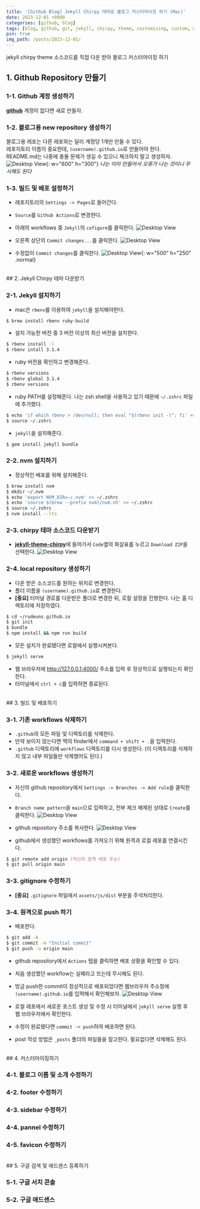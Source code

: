 ```yaml
---
title: '[Github Blog] Jekyll Chirpy 테마로 블로그 커스터마이징 하기 (Mac)'
date: 2023-12-01 +0900
categories: [github, blog]
tags: [blog, github, git, jekyll, chirpy, theme, customizing, custom, mac, macbook]
pin: true
img_path: /posts/2023-12-01/
---
```


jekyll chirpy theme 소스코드를 직접 다운 받아 블로그 커스터마이징 하기

## 1. Github Repository 만들기

### 1-1. Github 계정 생성하기

[**github**](https://github.com) 계정이 없다면 새로 만들자.

### 1-2. 블로그용 new repository 생성하기

블로그용 레포는 다른 레포와는 달리 계정당 1개만 만들 수 있다.  
레포지토리 이름이 중요한데, `(username).github.io`로 만들어야 한다.  
README.md는 나중에 충돌 문제가 생길 수 있으니 체크하지 말고 생성하자.  
![Desktop View](img1.png){: w="600" h="300"}
_나는 이미 만들어서 오류가 나는 것이니 무시해도 된다_ 

### 1-3. 빌드 및 배포 설정하기

- 레포지토리의 `Settings -> Pages`로 들어간다.  
- `Source`를 `Github Actions`로 변경한다.
- 아래의 workflows 중 `Jekyll`의 `cofigure`를 클릭한다.
    ![Desktop View](img2.png)

- 오른쪽 상단의 `Commit changes...`를 클릭한다.
    ![Desktop View](img3.png)

- 수정없이 `Commit changes`를 클릭한다.
    ![Desktop View](img4.png){: w="500" h="250" .normal}

<br>
## 2. Jekyll Chirpy 테마 다운받기

### 2-1. Jekyll 설치하기

- mac은 `rbenv`를 이용하여 `jekyll`을 설치해야한다.
```zsh
$ brew install rbenv ruby-build
```

- 설치 가능한 버전 중 3 버전 이상의 최신 버전을 설치한다.
```zsh
$ rbenv install -l
$ rbenv intall 3.1.4
```

- ruby 버전을 확인하고 변경해준다.
```zsh
$ rbenv versions
$ rbenv global 3.1.4
$ rbenv versions
```

- ruby PATH를 설정해준다. 나는 zsh shell을 사용하고 있기 때문에 `~/.zshrc` 파일에 추가했다.
```zsh
$ echo 'if which rbenv > /dev/null; then eval "$(rbenv init -)"; fi' >> ~/.zshrc
$ source ~/.zshrc
```

- `jekyll`을 설치해준다.
```zsh
$ gem install jekyll bundle
```   

### 2-2. nvm 설치하기

- 정상적인 배포를 위해 설치해준다.
```zsh
$ brew install nvm
$ mkdir ~/.nvm
$ echo 'export NVM_DIR=~/.nvm' >> ~/.zshrc
$ echo 'source $(brew --prefix nvm)/nvm.sh' >> ~/.zshrc
$ source ~/.zshrc
$ nvm install --lts
```

### 2-3. chirpy 테마 소스코드 다운받기

- [**jekyll-theme-chirpy**](https://github.com/cotes2020/jekyll-theme-chirpy)에 들어가서 `Code`옆의 화살표를 누르고 `Download ZIP`을 선택한다.
    ![Desktop View](img5.png)  

### 2-4. local repository 생성하기

- 다운 받은 소스코드를 원하는 위치로 변경한다.
- 폴더 이름을 `(username).github.io`로 변경한다.
- **[중요]** 터미널 경로를 다운받은 폴더로 변경한 뒤, 로컬 설정을 진행한다. 나는 홈 디렉토리에 저장하였다.
```zsh
$ cd ~/rudeuns.github.io
$ git init
$ bundle
$ npm install && npm run build
```

- 모든 설치가 완료됐다면 로컬에서 실행시켜본다.
```zsh
$ jekyll serve
```

- 웹 브라우저에 <http://127.0.0.1:4000/> 주소를 입력 후 정상적으로 실행되는지 확인한다.
- 터미널에서 `ctrl + c`를 입력하면 종료된다.

<br>
## 3. 빌드 및 배포하기

### 3-1. 기존 workflows 삭제하기

- `.github`의 모든 파일 및 디렉토리를 삭제한다.
- 만약 보이지 않는다면 맥의 finder에서 `command + shift + .`을 입력한다.
- `.github` 디렉토리에 `workflows` 디렉토리를 다시 생성한다. (이 디렉토리를 삭제하지 않고 내부 파일들만 삭제했어도 된다.)

### 3-2. 새로운 workflows 생성하기

- 자신의 github repository에서 `Settings -> Branches -> Add rule`을 클릭한다.
- `Branch name pattern`을 `main`으로 입력하고, 전부 체크 해제된 상태로 `Create`를 클릭한다.
    ![Desktop View](img6.png)

- github repository 주소를 복사한다.
    ![Desktop View](img7.png)

- github에서 생성했던 workflows를 가져오기 위해 원격과 로컬 레포를 연결시킨다.
```zsh
$ git remote add origin (자신의 원격 레포 주소)
$ git pull origin main
```

### 3-3. gitignore 수정하기

- **[중요]** `.gitignore` 파일에서 `assets/js/dist` 부분을 주석처리한다.

### 3-4. 원격으로 push 하기

- 배포한다.
```zsh
$ git add -A
$ git commit -m "Initial commit"
$ git push -u origin main
```

- github repository에서 `Actions` 탭을 클릭하면 배포 상황을 확인할 수 있다.
- 처음 생성했던 workflow는 실패라고 뜨는데 무시해도 된다.
- 방금 push한 commit이 정상적으로 배포되었다면 웹브라우저 주소창에 `(username).github.io`를 입력해서 확인해보자.
    ![Desktop View](img8.png)

- 로컬 레포에서 새로운 포스트 생성 및 수정 시 터미널에서 `jekyll serve` 실행 후 웹 브라우저에서 확인한다.
- 수정이 완료됐다면 `commit -> push`하여 배포하면 된다.
- post 작성 방법은 `_posts` 폴더의 파일들을 참고한다. 필요없다면 삭제해도 된다.

<br>
## 4. 커스터마이징하기

### 4-1. 블로그 이름 및 소개 수정하기

### 4-2. footer 수정하기

### 4-3. sidebar 수정하기

### 4-4. pannel 수정하기

### 4-5. favicon 수정하기

<br>
## 5. 구글 검색 및 애드센스 등록하기

### 5-1. 구글 서치 콘솔

### 5-2. 구글 애드센스